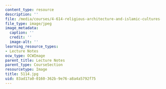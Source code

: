 ```yaml
---
content_type: resource
description: ''
file: /media/courses/4-614-religious-architecture-and-islamic-cultures-fall-2002/83ad17a00160362b9e76a8a4a5792f75_5114.jpg
file_type: image/jpeg
image_metadata:
  caption: ''
  credit: ''
  image-alt: ''
learning_resource_types:
- Lecture Notes
ocw_type: OCWImage
parent_title: Lecture Notes
parent_type: CourseSection
resourcetype: Image
title: 5114.jpg
uid: 83ad17a0-0160-362b-9e76-a8a4a5792f75
---
```

